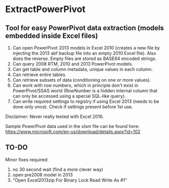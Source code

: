 # ExtractPowerPivot

## Tool for easy PowerPivot data extraction (models embedded inside Excel files)

1. Can open PowerPivot 2013 models in Excel 2010 (creates a new file by injecting the 2013 abf backup file into an empty 2010 Excel file). Also does the reverse. Empty files are stored as BASE64 encoded strings.
2. Can query 2008 RTM, 2010 and 2013 PowerPivot models.
3. Can get table and column metadata, unique values in each column.
4. Can retrieve entire tables.
5. Can retrieve subsets of data (conditioning on one or more values).
6. Can work with row numbers, which in principle don't exist in PowerPivot/SSAS world (RowNumber is a hidden internal column that can only be accessed using a special SQL-like query).
7. Can write required settings to registry if using Excel 2013 (needs to be done only once). Check if settings present before 1st use.

Disclaimer: Never really tested with Excel 2016.

Sample PowerPivot data used in the xlsm file can be found here: https://www.microsoft.com/en-us/download/details.aspx?id=102

## TO-DO
Minor fixes required:

1. no 30 second wait (find a more clever way)
2. open pre2008 model in 2013
3. "Open Excel2013zip For Binary Lock Read Write As #1"
